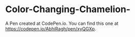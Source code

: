 # Color-Changing-Chamelion-

A Pen created at CodePen.io. You can find this one at https://codepen.io/AbhiRagh/pen/xyQGXp.

 
